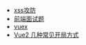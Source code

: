 * [xss攻防](http://louiszhai.github.io/2016/03/05/xss/)
* [前端面试题](https://github.com/markyun/My-blog/blob/master/Front-end-Developer-Questions/Questions-and-Answers/README.md)
* [vuex](http://vuex.vuejs.org/zh-cn/intro.html)
* [Vue2 几种常见开局方式](https://www.mmxiaowu.com/article/584a3957fc007e72b0f576d9)


